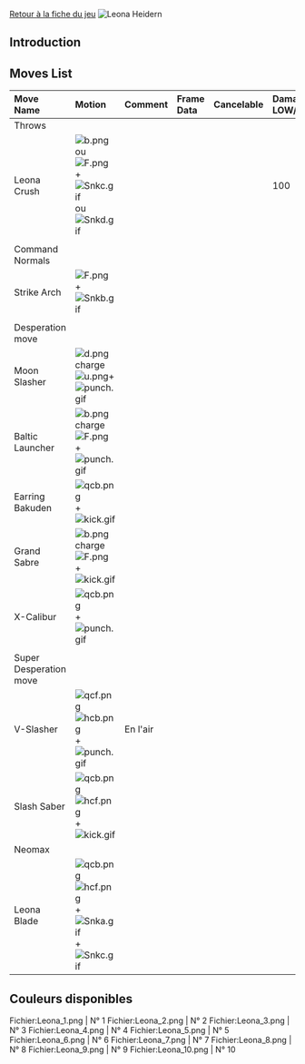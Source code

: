 [Retour à la fiche du
jeu](http://basgrospoing.fr/wiki/index.php?title=The_King_of_Fighters_XIII)
![Leona Heidern](Leonakof13.gif "Leona Heidern")

## Introduction

## Moves List

| Move Name              | Motion                                                                                          | Comment  | Frame Data | Cancelable | Damage LOW/HIGH/EX |
|:-----------------------|:------------------------------------------------------------------------------------------------|:---------|:-----------|:-----------|:-------------------|
| Throws                 |                                                                                                 |          |            |            |                    |
| Leona Crush            | ![](b.png "b.png") ou ![](F.png "F.png") + ![](Snkc.gif "Snkc.gif") ou ![](Snkd.gif "Snkd.gif") |          |            |            | 100                |
|                        |                                                                                                 |          |            |            |                    |
| Command Normals        |                                                                                                 |          |            |            |                    |
| Strike Arch            | ![](F.png "F.png") + ![](Snkb.gif "Snkb.gif")                                                   |          |            |            |                    |
|                        |                                                                                                 |          |            |            |                    |
| Desperation move       |                                                                                                 |          |            |            |                    |
| Moon Slasher           | ![](d.png "d.png")charge![](u.png "u.png")+ ![](punch.gif "punch.gif")                          |          |            |            |                    |
| Baltic Launcher        | ![](b.png "b.png")charge![](F.png "F.png") +![](punch.gif "punch.gif")                          |          |            |            |                    |
| Earring Bakuden        | ![](qcb.png "qcb.png") +![](kick.gif "kick.gif")                                                |          |            |            |                    |
| Grand Sabre            | ![](b.png "b.png")charge![](F.png "F.png") + ![](kick.gif "kick.gif")                           |          |            |            |                    |
| X-Calibur              | ![](qcb.png "qcb.png") +![](punch.gif "punch.gif")                                              |          |            |            |                    |
|                        |                                                                                                 |          |            |            |                    |
| Super Desperation move |                                                                                                 |          |            |            |                    |
| V-Slasher              | ![](qcf.png "qcf.png")![](hcb.png "hcb.png") + ![](punch.gif "punch.gif")                       | En l'air |            |            |                    |
| Slash Saber            | ![](qcb.png "qcb.png")![](hcf.png "hcf.png") + ![](kick.gif "kick.gif")                         |          |            |            |                    |
| Neomax                 |                                                                                                 |          |            |            |                    |
| Leona Blade            | ![](qcb.png "qcb.png")![](hcf.png "hcf.png")+ ![](Snka.gif "Snka.gif")+![](Snkc.gif "Snkc.gif") |          |            |            |                    |

## Couleurs disponibles

Fichier:Leona_1.png \| N° 1 Fichier:Leona_2.png \| N° 2
Fichier:Leona_3.png \| N° 3 Fichier:Leona_4.png \| N° 4
Fichier:Leona_5.png \| N° 5 Fichier:Leona_6.png \| N° 6
Fichier:Leona_7.png \| N° 7 Fichier:Leona_8.png \| N° 8
Fichier:Leona_9.png \| N° 9 Fichier:Leona_10.png \| N° 10
